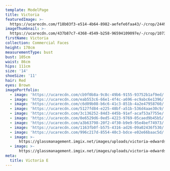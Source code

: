 ```yaml
---
template: ModelPage
title: Victoria
featuredImage: >-
  https://ucarecdn.com/f18b03f3-e514-4b64-8982-aefefe6faa43/-/crop/2449x1436/0,0/-/preview/
imageThumbnail: >-
  https://ucarecdn.com/437b87c7-4368-4549-b258-96594109097e/-/crop/1073x1300/329,46/-/preview/
firstName: Victoria
collection: Commercial Faces
height: 178cm
measurementType: bust
bust: 105cm
waist: 86cm
hips: 111cm
size: '14'
shoeSize: '11'
hair: Red
eyes: Brown
imagePortfolio:
  - image: 'https://ucarecdn.com/cb9f0b8a-9c8c-49b6-9155-93752b1af9ed/'
  - image: 'https://ucarecdn.com/eab553c6-66e1-4f4c-a696-ec9abc6e1396/'
  - image: 'https://ucarecdn.com/c6d09b08-b6c6-41c3-851b-4a2e47958760/'
  - image: 'https://ucarecdn.com/5127fd84-e225-48bf-a51b-536d4aae30c9/'
  - image: 'https://ucarecdn.com/3c136252-84d3-445b-91ef-acaf53a7755e/'
  - image: 'https://ucarecdn.com/0e6529d6-0ed5-4223-9769-05caed9b45b5/'
  - image: 'https://ucarecdn.com/a3b63798-20f2-4f30-b9e9-95e4bef74973/'
  - image: 'https://ucarecdn.com/1163fb0f-b575-4316-ad26-09a02436f530/'
  - image: 'https://ucarecdn.com/996c217d-8554-40c3-bdce-e02e66baac5d/'
  - image: >-
      https://glassmanagement.imgix.net/images/uploads/victoria-edwards-tamworth.jpg
  - image: >-
      https://glassmanagement.imgix.net/images/uploads/victoria-edwards-headshot.jpg
meta:
  title: Victoria E
---
```


